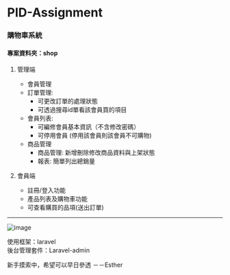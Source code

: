 # PID-Assignment

### 購物車系統
#### 專案資料夾：shop


1. 管理端
    * 會員管理
    * 訂單管理: 
        * 可更改訂單的處理狀態
        * 可透過搜尋id單看該會員買的項目
    * 會員列表: 
        * 可編修會員基本資訊（不含修改密碼）
        * 可停用會員 (停用該會員則該會員不可購物)
    * 商品管理
        * 商品管理: 新增刪除修改商品資料與上架狀態
        * 報表: 簡單列出總銷量


2. 會員端
    * 註冊/登入功能
    * 產品列表及購物車功能
    * 可查看購買的品項(送出訂單)

***
![image](https://i.imgur.com/P7lnihB.png)

使用框架：laravel <br>
後台管理套件：Laravel-admin


新手摸索中，希望可以早日參透 －－Esther

